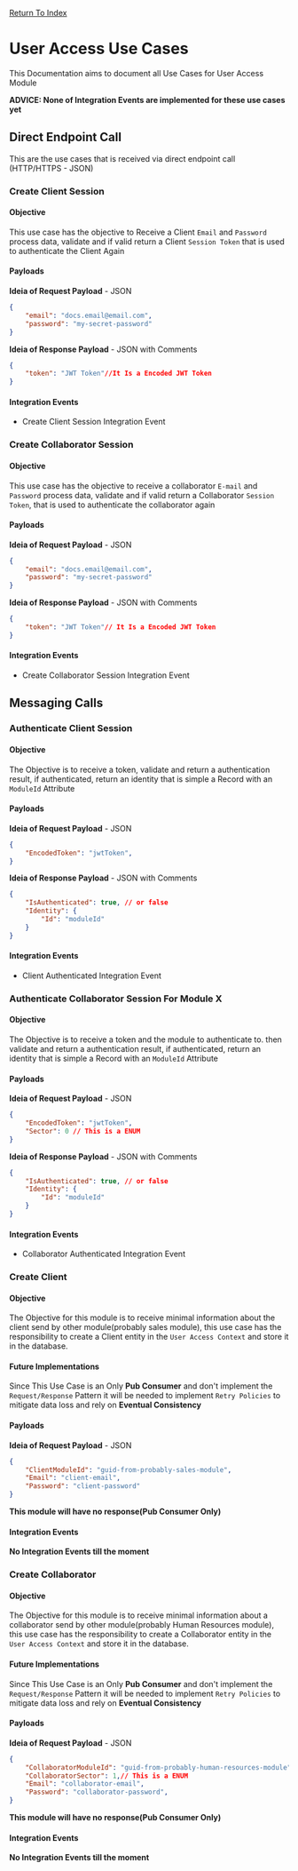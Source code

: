 [Return To Index](../../../../README.md)

# User Access Use Cases

This Documentation aims to document all Use Cases for User Access Module

**ADVICE: None of Integration Events are implemented for these use cases yet**

## Direct Endpoint Call

This are the use cases that is received via direct endpoint call (HTTP/HTTPS - JSON)

### Create Client Session

#### Objective

This use case has the objective to Receive a Client `Email` and `Password` process data, validate and if valid return a Client `Session Token` that is used to authenticate the Client Again

#### Payloads

**Ideia of Request Payload** - JSON

```JSON
{
    "email": "docs.email@email.com",
    "password": "my-secret-password"
}
```

**Ideia of Response Payload** - JSON with Comments

```JSON with Comments
{
    "token": "JWT Token"//It Is a Encoded JWT Token
}
```

#### Integration Events

- Create Client Session Integration Event

### Create Collaborator Session

#### Objective

This use case has the objective to receive a collaborator `E-mail` and `Password` process data, validate and if valid return a Collaborator `Session Token`, that is used to authenticate the collaborator again

#### Payloads

**Ideia of Request Payload** - JSON

```JSON
{
    "email": "docs.email@email.com",
    "password": "my-secret-password"
}
```

**Ideia of Response Payload** - JSON with Comments

```JSON with Comments
{
    "token": "JWT Token"// It Is a Encoded JWT Token
}
```

#### Integration Events

- Create Collaborator Session Integration Event

## Messaging Calls

### Authenticate Client Session

#### Objective

The Objective is to receive a token, validate and return a authentication result, if authenticated, return an identity that is simple a Record with an `ModuleId` Attribute

#### Payloads

**Ideia of Request Payload** - JSON

```JSON With Comments
{
    "EncodedToken": "jwtToken",
}
```

**Ideia of Response Payload** - JSON with Comments

```JSON With Comments
{
    "IsAuthenticated": true, // or false
    "Identity": {
        "Id": "moduleId"
    }
}
```

#### Integration Events

- Client Authenticated Integration Event

### Authenticate Collaborator Session For Module X

#### Objective

The Objective is to receive a token and the module to authenticate to. then validate and return a authentication result, if authenticated, return an identity that is simple a Record with an `ModuleId` Attribute

#### Payloads

**Ideia of Request Payload** - JSON

```JSON With Comments
{
    "EncodedToken": "jwtToken",
    "Sector": 0 // This is a ENUM
}
```

**Ideia of Response Payload** - JSON with Comments

```JSON With Comments
{
    "IsAuthenticated": true, // or false
    "Identity": {
        "Id": "moduleId"
    }
}
```

#### Integration Events

- Collaborator Authenticated Integration Event

### Create Client

#### Objective

The Objective for this module is to receive minimal information about the client send by other module(probably sales module), this use case has the responsibility to create a Client entity in the `User Access Context` and store it in the database.

#### Future Implementations

Since This Use Case is an Only **Pub Consumer** and don't implement the `Request/Response` Pattern it will be needed to implement `Retry Policies` to mitigate data loss and rely on **Eventual Consistency**

#### Payloads

**Ideia of Request Payload** - JSON

```JSON With Comments
{
    "ClientModuleId": "guid-from-probably-sales-module",
    "Email": "client-email",
    "Password": "client-password"
}
```

**This module will have no response(Pub Consumer Only)**

#### Integration Events

**No Integration Events till the moment**

### Create Collaborator

#### Objective

The Objective for this module is to receive minimal information about a collaborator send by other module(probably Human Resources module), this use case has the responsibility to create a Collaborator entity in the `User Access Context` and store it in the database.

#### Future Implementations

Since This Use Case is an Only **Pub Consumer** and don't implement the `Request/Response` Pattern it will be needed to implement `Retry Policies` to mitigate data loss and rely on **Eventual Consistency**

#### Payloads

**Ideia of Request Payload** - JSON

```JSON With Comments
{
    "CollaboratorModuleId": "guid-from-probably-human-resources-module",
    "CollaboratorSector": 1,// This is a ENUM
    "Email": "collaborator-email",
    "Password": "collaborator-password",
}
```

**This module will have no response(Pub Consumer Only)**

#### Integration Events

**No Integration Events till the moment**
